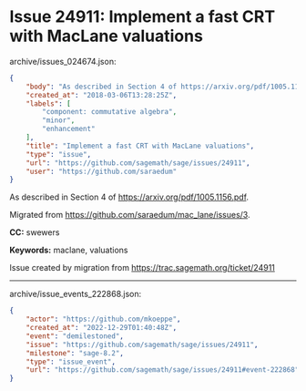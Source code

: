 # Issue 24911: Implement a fast CRT with MacLane valuations

archive/issues_024674.json:
```json
{
    "body": "As described in Section 4 of https://arxiv.org/pdf/1005.1156.pdf.\n\nMigrated from https://github.com/saraedum/mac_lane/issues/3.\n\n**CC:**  swewers\n\n**Keywords:** maclane, valuations\n\nIssue created by migration from https://trac.sagemath.org/ticket/24911\n\n",
    "created_at": "2018-03-06T13:28:25Z",
    "labels": [
        "component: commutative algebra",
        "minor",
        "enhancement"
    ],
    "title": "Implement a fast CRT with MacLane valuations",
    "type": "issue",
    "url": "https://github.com/sagemath/sage/issues/24911",
    "user": "https://github.com/saraedum"
}
```
As described in Section 4 of https://arxiv.org/pdf/1005.1156.pdf.

Migrated from https://github.com/saraedum/mac_lane/issues/3.

**CC:**  swewers

**Keywords:** maclane, valuations

Issue created by migration from https://trac.sagemath.org/ticket/24911





---

archive/issue_events_222868.json:
```json
{
    "actor": "https://github.com/mkoeppe",
    "created_at": "2022-12-29T01:40:48Z",
    "event": "demilestoned",
    "issue": "https://github.com/sagemath/sage/issues/24911",
    "milestone": "sage-8.2",
    "type": "issue_event",
    "url": "https://github.com/sagemath/sage/issues/24911#event-222868"
}
```
